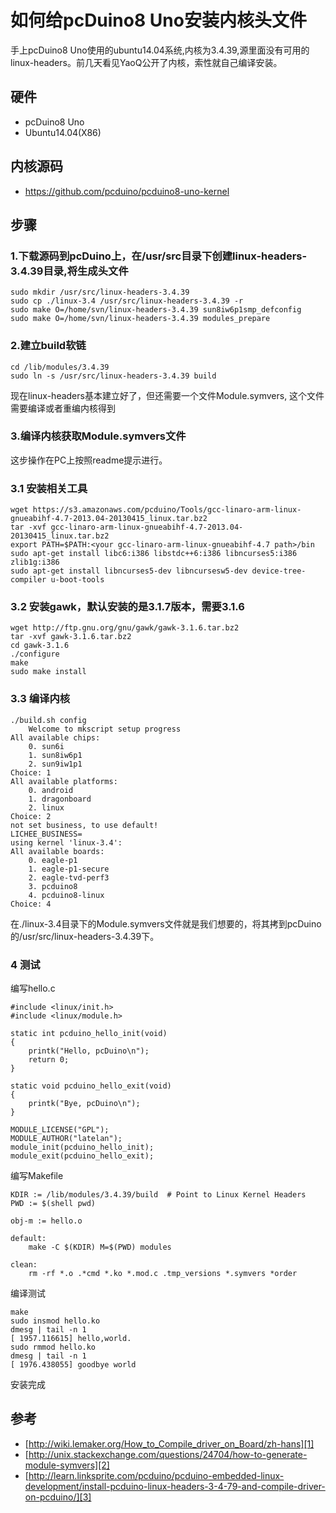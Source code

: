 # 如何给pcDuino8 Uno安装内核头文件

手上pcDuino8 Uno使用的ubuntu14.04系统,内核为3.4.39,源里面没有可用的linux-headers。前几天看见YaoQ公开了内核，索性就自己编译安装。

## 硬件
- pcDuino8 Uno
- Ubuntu14.04(X86)

## 内核源码
- https://github.com/pcduino/pcduino8-uno-kernel

## 步骤
### 1.下载源码到pcDuino上，在/usr/src目录下创建linux-headers-3.4.39目录,将生成头文件
```
sudo mkdir /usr/src/linux-headers-3.4.39
sudo cp ./linux-3.4 /usr/src/linux-headers-3.4.39 -r
sudo make O=/home/svn/linux-headers-3.4.39 sun8iw6p1smp_defconfig
sudo make O=/home/svn/linux-headers-3.4.39 modules_prepare
```

### 2.建立build软链
```
cd /lib/modules/3.4.39
sudo ln -s /usr/src/linux-headers-3.4.39 build
```

现在linux-headers基本建立好了，但还需要一个文件Module.symvers, 这个文件需要编译或者重编内核得到

### 3.编译内核获取Module.symvers文件
这步操作在PC上按照readme提示进行。

### 3.1 安装相关工具
```
wget https://s3.amazonaws.com/pcduino/Tools/gcc-linaro-arm-linux-gnueabihf-4.7-2013.04-20130415_linux.tar.bz2
tar -xvf gcc-linaro-arm-linux-gnueabihf-4.7-2013.04-20130415_linux.tar.bz2
export PATH=$PATH:<your gcc-linaro-arm-linux-gnueabihf-4.7 path>/bin
sudo apt-get install libc6:i386 libstdc++6:i386 libncurses5:i386 zlib1g:i386
sudo apt-get install libncurses5-dev libncursesw5-dev device-tree-compiler u-boot-tools
```

### 3.2 安装gawk，默认安装的是3.1.7版本，需要3.1.6
```
wget http://ftp.gnu.org/gnu/gawk/gawk-3.1.6.tar.bz2
tar -xvf gawk-3.1.6.tar.bz2
cd gawk-3.1.6
./configure
make
sudo make install
```
### 3.3 编译内核
```
./build.sh config
	Welcome to mkscript setup progress
All available chips:
	0. sun6i
	1. sun8iw6p1
	2. sun9iw1p1
Choice: 1
All available platforms:
	0. android
	1. dragonboard
	2. linux
Choice: 2
not set business, to use default!
LICHEE_BUSINESS=
using kernel 'linux-3.4':
All available boards:
	0. eagle-p1
	1. eagle-p1-secure
	2. eagle-tvd-perf3
	3. pcduino8
	4. pcduino8-linux
Choice: 4
```
在./linux-3.4目录下的Module.symvers文件就是我们想要的，将其拷到pcDuino的/usr/src/linux-headers-3.4.39下。

### 4 测试
编写hello.c
```
#include <linux/init.h>
#include <linux/module.h>

static int pcduino_hello_init(void)
{
	printk("Hello, pcDuino\n");
	return 0;
}

static void pcduino_hello_exit(void)
{
	printk("Bye, pcDuino\n");
}

MODULE_LICENSE("GPL");
MODULE_AUTHOR("latelan");
module_init(pcduino_hello_init);
module_exit(pcduino_hello_exit);
```

编写Makefile
```
KDIR := /lib/modules/3.4.39/build  # Point to Linux Kernel Headers
PWD := $(shell pwd)

obj-m := hello.o

default:
	make -C $(KDIR) M=$(PWD) modules

clean:
	rm -rf *.o .*cmd *.ko *.mod.c .tmp_versions *.symvers *order
```
编译测试
```
make
sudo insmod hello.ko
dmesg | tail -n 1
[ 1957.116615] hello,world.
sudo rmmod hello.ko
dmesg | tail -n 1
[ 1976.438055] goodbye world
```
安装完成

## 参考
- [http://wiki.lemaker.org/How_to_Compile_driver_on_Board/zh-hans][1] 	 
- [http://unix.stackexchange.com/questions/24704/how-to-generate-module-symvers][2]
- [http://learn.linksprite.com/pcduino/pcduino-embedded-linux-development/install-pcduino-linux-headers-3-4-79-and-compile-driver-on-pcduino/][3]

[1]:http://wiki.lemaker.org/How_to_Compile_driver_on_Board/zh-hans
[2]:http://unix.stackexchange.com/questions/24704/how-to-generate-module-symvers
[3]:ttp://learn.linksprite.com/pcduino/pcduino-embedded-linux-development/install-pcduino-linux-headers-3-4-79-and-compile-driver-on-pcduino/
